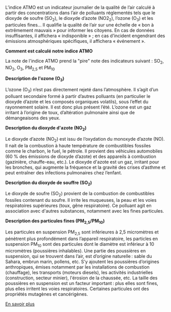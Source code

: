 L’indice ATMO est un indicateur journalier de la qualité de l’air calculé à partir des concentrations dans l’air de polluants réglementés tels que le dioxyde de soufre (SO<sub>2</sub>), le dioxyde d’azote (NO2<sub>2</sub>), l’ozone (O<sub>3</sub>) et les particules fines... Il qualifie la qualité de l’air sur une échelle de « bon à extrêmement mauvais » pour informer les citoyens. En cas de données insuffisantes, il affichera « indisponible » ; en cas d’incident engendrant des émissions atmosphériques spécifiques, il affichera « événement ».

**Comment est calculé notre indice ATMO**

La note de l'indice ATMO prend la "pire" note des indicateurs suivant : SO<sub>2</sub>, NO<sub>2</sub>, O<sub>3</sub>, PM<sub>2,5</sub> et PM<sub>10</sub>

**Description de l'ozone (O<sub>3</sub>)** 

L’ozone (O<sub>3</sub>) n’est pas directement rejeté dans l’atmosphère. Il s’agit d’un polluant secondaire formé à partir d’autres polluants (en particulier le dioxyde d’azote et les composés organiques volatils), sous l’effet du rayonnement solaire. Il est donc plus présent l’été.
L’ozone est un gaz irritant à l’origine de toux, d’altération pulmonaire ainsi que de démangeaisons des yeux.

**Description du dioxyde d'azote (NO<sub>2</sub>)** 

Le dioxyde d’azote (NO<sub>2</sub>) est issu de l’oxydation du monoxyde d’azote (NO). Il nait de la combustion à haute température de combustibles fossiles comme le charbon, le fuel, le pétrole.
Il provient des véhicules automobiles (60 % des émissions de dioxyde d’azote) et des appareils à combustion (gazinière, chauffe-eau, etc.).
Le dioxyde d'azote est un gaz, irritant pour les bronches, qui augmente la fréquence et la gravité des crises d’asthme et peut entraîner des infections pulmonaires chez l’enfant.

**Description du dioxyde de souffre (SO<sub>2</sub>)** 

Le dioxyde de soufre (SO<sub>2</sub>) provient de la combustion de combustibles fossiles contenant du soufre.
Il irrite les muqueuses, la peau et les voies respiratoires supérieures (toux, gêne respiratoire). Ce polluant agit en association avec d'autres substances, notamment avec les fines particules.

**Description des particules fines (PM<sub>2,5</sub>/PM<sub>10</sub>)** 

Les particules en suspension PM<sub>2,5</sub> sont inférieures à 2,5 micromètres et pénètrent plus profondément dans l’appareil respiratoire, les particles en suspension PM<sub>10</sub> sont des particules dont le diamètre est inférieur à 10 micromètres (poussières inhalables). 
Une partie des poussières en suspension, qui se trouvent dans l’air, est d’origine naturelle : sable du Sahara, embrun marin, pollens, etc. S’y ajoutent les poussières d’origines anthropiques, émises notamment par les installations de combustion (chauffage), les transports (moteurs diesels), les activités industrielles (construction, secteur minier), l'érosion de la chaussée, etc.
La taille des poussières en suspension est un facteur important : plus elles sont fines, plus elles irritent les voies respiratoires. Certaines particules ont des propriétés mutagènes et cancérigènes.

[En savoir plus](https://www.atmo-france.org/article/lindice-atmo)

